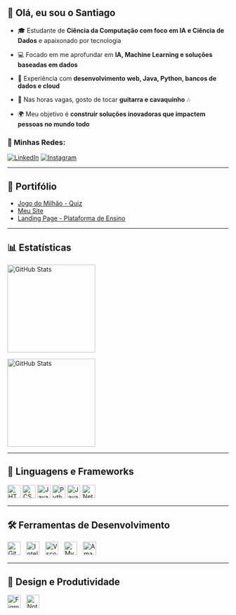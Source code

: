 ## 👋 Olá, eu sou o Santiago  
<p>
  
  - 🎓 Estudante de **Ciência da Computação com foco em IA e Ciência de Dados** e apaixonado por tecnologia
  
  - 💻 Focado em me aprofundar em **IA, Machine Learning e soluções baseadas em dados**
  
  - 🚀 Experiência com **desenvolvimento web, Java, Python, bancos de dados e cloud**
  
  - 🎸 Nas horas vagas, gosto de tocar **guitarra e cavaquinho** 🎶
  
  - 🌍 Meu objetivo é **construir soluções inovadoras que impactem pessoas no mundo todo**

### 🔗 Minhas Redes:

  [![LinkedIn](https://img.shields.io/badge/LinkedIn-0077B5?style=for-the-badge&logo=linkedin&logoColor=white)](https://www.linkedin.com/in/santiago-ciapina-martinez-salazar-3bb335360)
  [![Instagram](https://img.shields.io/badge/Instagram-E4405F?style=for-the-badge&logo=instagram&logoColor=white)](https://www.instagram.com/santi.ciapina/)
</p>

---
## 📝 Portifólio

- [Jogo do Milhão - Quiz](https://github.com/SantiagoCMS/Jogo_do_Milhao#)  
- [Meu Site](https://github.com/SantiagoCMS/meu-portifolio#)
- [Landing Page - Plataforma de Ensino](https://github.com/SantiagoCMS/alura-plus#)


---

## 📊 Estatísticas
<div align="left">
    <img 
      alt="GitHub Stats" 
      height="200" 
      style="padding-right: 10px;" 
      src="https://github-readme-stats.vercel.app/api?username=SantiagoCMS&show_icons=true&theme=tokyonight&include_all_commits=true&locale=pt-br" 
    />
  
  <img 
        alt="GitHub Stats" 
        height="200" 
        src="https://github-readme-stats.vercel.app/api/top-langs/?username=SantiagoCMS&theme=tokyonight&layout=compact&custom_title=Tecnologias&langs_count=9" 
    />
  
</div>

---


## 🤖 Linguagens e Frameworks
<div align="left">
  <img  
    alt="HTML"
    title="HTML" 
    width="30px" 
    src="https://cdn.jsdelivr.net/gh/devicons/devicon@latest/icons/html5/html5-original.svg" 
  />
  <img
      alt="CSS" 
      title="CSS"
      width="30px" 
      src="https://cdn.jsdelivr.net/gh/devicons/devicon@latest/icons/css3/css3-original.svg" 
  />
  <img 
      alt="JavaScript" 
      title="JavaScript"
      width="30px" 
      src="https://cdn.jsdelivr.net/gh/devicons/devicon@latest/icons/javascript/javascript-original.svg" 
  />
  <img 
      alt="Python" 
      title="Python"
      width="30px" 
      src="https://cdn.jsdelivr.net/gh/devicons/devicon@latest/icons/python/python-original.svg" 
  />
  <img 
      alt="Java" 
      title="Java"
      width="30px" 
      src="https://cdn.jsdelivr.net/gh/devicons/devicon@latest/icons/java/java-original.svg" 
  />
  <img 
      alt="NetBeans" 
      title="NetBeans"
      width="30px" 
      src="https://cdn.jsdelivr.net/gh/devicons/devicon@latest/icons/netbeans/netbeans-original.svg" 
  />

</div>



---

## 🛠️ Ferramentas de Desenvolvimento 

<img 
    align="left" 
    alt="Git" 
    title="Git"
    width="30px" 
    style="padding-right: 10px;" 
    src="https://cdn.jsdelivr.net/gh/devicons/devicon@latest/icons/git/git-original.svg" 
/>
<img 
    align="left" 
    alt="IntelliJ" 
    title="IntelliJ"
    width="30px" 
    style="padding-right: 10px;" 
    src="https://cdn.jsdelivr.net/gh/devicons/devicon@latest/icons/intellij/intellij-original.svg" 
/>
<img 
    align="left" 
    alt="Vscode" 
    title="Vscode"
    width="30px" 
    style="padding-right: 10px;" 
    src="https://cdn.jsdelivr.net/gh/devicons/devicon@latest/icons/vscode/vscode-original.svg" 
/>
<img 
    align="left" 
    alt="MySQL" 
    title="MySQL"
    width="30px" 
    style="padding-right: 10px;" 
    src="https://cdn.jsdelivr.net/gh/devicons/devicon@latest/icons/mysql/mysql-original.svg" 
/>
<img 
    align="left" 
    alt="Amazon Web Services" 
    title="Amazon Web Services"
    width="30px" 
    style="padding-right: 10px;" 
    src="https://cdn.jsdelivr.net/gh/devicons/devicon@latest/icons/amazonwebservices/amazonwebservices-plain-wordmark.svg" 
/>

<br>
<br>

---

## 🎨 Design e Produtividade



<img 
    align="left" 
    alt="Figma" 
    title="Figma"
    width="30px" 
    style="padding-right: 10px;" 
    src="https://cdn.jsdelivr.net/gh/devicons/devicon@latest/icons/figma/figma-original.svg" 
/>
<img 
    align="left" 
    alt="Notion" 
    title="Notion"
    width="30px" 
    style="padding-right: 10px;" 
    src="https://cdn.jsdelivr.net/gh/devicons/devicon@latest/icons/notion/notion-original.svg" 
/>

